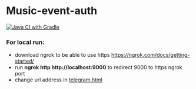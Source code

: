 # Music-event-auth

[![Java CI with Gradle](https://github.com/VitaliyPunko/Music-event-auth/actions/workflows/gradle.yml/badge.svg)](https://github.com/VitaliyPunko/Music-event-auth/actions/workflows/gradle.yml)

### For local run:
- download ngrok to be able to use https https://ngrok.com/docs/getting-started/
- run __ngrok http http://localhost:9000__ to redirect 9000 to https ngrok port
- change url address in [telegram.html](src/main/resources/static/telegram.html)